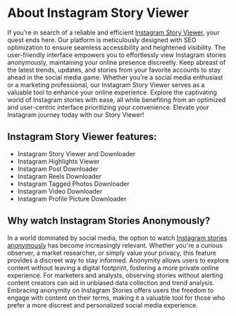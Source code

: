 # About Instagram Story Viewer

If you're in search of a reliable and efficient [Instagram Story Viewer](https://insta-story-viewer.pl/en), your quest ends here. Our platform is meticulously designed with SEO optimization to ensure seamless accessibility and heightened visibility. The user-friendly interface empowers you to effortlessly view Instagram stories anonymously, maintaining your online presence discreetly. Keep abreast of the latest trends, updates, and stories from your favorite accounts to stay ahead in the social media game. Whether you're a social media enthusiast or a marketing professional, our Instagram Story Viewer serves as a valuable tool to enhance your online experience. Explore the captivating world of Instagram stories with ease, all while benefiting from an optimized and user-centric interface prioritizing your convenience. Elevate your Instagram journey today with our Story Viewer!

## Instagram Story Viewer features:

- Instagram Story Viewer and Downloader
- Instagram Highlights Viewer
- Instagram Post Downloader
- Instagram Reels Downloader
- Instagram Tagged Photos Downloader
- Instagram Video Downloader
- Instagram Profile Picture Downloader

## Why watch Instagram Stories Anonymously?

In a world dominated by social media, the option to watch [Instagram stories anonymously](https://insta-story-viewer.pl/en) has become increasingly relevant. Whether you're a curious observer, a market researcher, or simply value your privacy, this feature provides a discreet way to stay informed. Anonymity allows users to explore content without leaving a digital footprint, fostering a more private online experience. For marketers and analysts, observing stories without alerting content creators can aid in unbiased data collection and trend analysis. Embracing anonymity on Instagram Stories offers users the freedom to engage with content on their terms, making it a valuable tool for those who prefer a more discreet and personalized social media experience.




